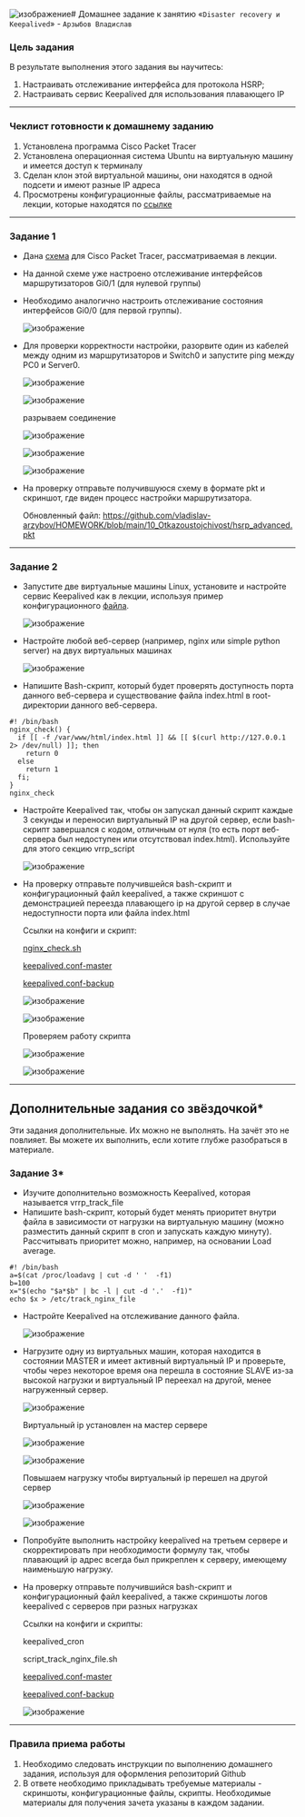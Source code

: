 ![изображение](https://github.com/user-attachments/assets/26a57fd6-82c2-4885-9237-fb74955090a8)# Домашнее задание к занятию «`Disaster recovery и Keepalived`» - `Арзыбов Владислав`

### Цель задания
В результате выполнения этого задания вы научитесь:
1. Настраивать отслеживание интерфейса для протокола HSRP;
2. Настраивать сервис Keepalived для использования плавающего IP

------

### Чеклист готовности к домашнему заданию

1. Установлена программа Cisco Packet Tracer
2. Установлена операционная система Ubuntu на виртуальную машину и имеется доступ к терминалу
3. Сделан клон этой виртуальной машины, они находятся в одной подсети и имеют разные IP адреса
4. Просмотрены конфигурационные файлы, рассматриваемые на лекции, которые находятся по [ссылке](1/)


------


### Задание 1
- Дана [схема](1/hsrp_advanced.pkt) для Cisco Packet Tracer, рассматриваемая в лекции.
- На данной схеме уже настроено отслеживание интерфейсов маршрутизаторов Gi0/1 (для нулевой группы)
- Необходимо аналогично настроить отслеживание состояния интерфейсов Gi0/0 (для первой группы).

  ![изображение](https://github.com/user-attachments/assets/55c256ab-906c-40ee-93fe-6118641f01ff)

- Для проверки корректности настройки, разорвите один из кабелей между одним из маршрутизаторов и Switch0 и запустите ping между PC0 и Server0.

  ![изображение](https://github.com/user-attachments/assets/93eeb3ad-12c5-48b3-a464-a0118d546c8d)

  ![изображение](https://github.com/user-attachments/assets/5cd5e603-6112-4eb7-bddc-2eb4e3d8ac10)

  разрываем соединение

  ![изображение](https://github.com/user-attachments/assets/fd725da1-d249-4513-bf7c-4eb030e2fc70)

  ![изображение](https://github.com/user-attachments/assets/b4d8299b-c588-4aee-9180-6ef23fdf3e7c)

  ![изображение](https://github.com/user-attachments/assets/01276caf-b7a8-4013-9e5f-4a671e7c338d)

- На проверку отправьте получившуюся схему в формате pkt и скриншот, где виден процесс настройки маршрутизатора.

  Обновленный файл: https://github.com/vladislav-arzybov/HOMEWORK/blob/main/10_Otkazoustojchivost/hsrp_advanced.pkt

------


### Задание 2
- Запустите две виртуальные машины Linux, установите и настройте сервис Keepalived как в лекции, используя пример конфигурационного [файла](1/keepalived-simple.conf).

  ![изображение](https://github.com/user-attachments/assets/a1014f9f-d45d-4f97-9343-9130f226fa20)

- Настройте любой веб-сервер (например, nginx или simple python server) на двух виртуальных машинах

  ![изображение](https://github.com/user-attachments/assets/988d0452-e7d4-436f-ac0c-ece9d22806b9)

- Напишите Bash-скрипт, который будет проверять доступность порта данного веб-сервера и существование файла index.html в root-директории данного веб-сервера.

```
#! /bin/bash
nginx_check() {
  if [[ -f /var/www/html/index.html ]] && [[ $(curl http://127.0.0.1 2> /dev/null) ]]; then
    return 0
  else 
    return 1
  fi;
}
nginx_check
```

- Настройте Keepalived так, чтобы он запускал данный скрипт каждые 3 секунды и переносил виртуальный IP на другой сервер, если bash-скрипт завершался с кодом, отличным от нуля (то есть порт веб-сервера был недоступен или отсутствовал index.html). Используйте для этого секцию vrrp_script

  ![изображение](https://github.com/user-attachments/assets/02e788db-1d42-4ce5-85a9-67ec34f21555)

- На проверку отправьте получившейся bash-скрипт и конфигурационный файл keepalived, а также скриншот с демонстрацией переезда плавающего ip на другой сервер в случае недоступности порта или файла index.html

  Ссылки на конфиги и скрипт:

  [nginx_check.sh](https://github.com/vladislav-arzybov/HOMEWORK/blob/main/10_Otkazoustojchivost/nginx_check.sh)
  
  [keepalived.conf-master](https://github.com/vladislav-arzybov/HOMEWORK/blob/main/10_Otkazoustojchivost/keepalived.conf-master)
  
  [keepalived.conf-backup](https://github.com/vladislav-arzybov/HOMEWORK/blob/main/10_Otkazoustojchivost/keepalived.conf-backup)

  ![изображение](https://github.com/user-attachments/assets/849a7449-cd36-40e6-909c-fd13b9bdbcd1)

  ![изображение](https://github.com/user-attachments/assets/f131efa7-a0ab-4ed2-9e03-5384a496c015)

  Проверяем работу скрипта

  ![изображение](https://github.com/user-attachments/assets/41d797f0-4a2e-40b1-8446-037895b14563)

  ![изображение](https://github.com/user-attachments/assets/9831b594-7ce8-4ed5-b4e0-c8b706bd5290)


------

## Дополнительные задания со звёздочкой*

Эти задания дополнительные. Их можно не выполнять. На зачёт это не повлияет. Вы можете их выполнить, если хотите глубже разобраться в материале.
 
### Задание 3*
- Изучите дополнительно возможность Keepalived, которая называется vrrp_track_file
- Напишите bash-скрипт, который будет менять приоритет внутри файла в зависимости от нагрузки на виртуальную машину (можно разместить данный скрипт в cron и запускать каждую минуту). Рассчитывать приоритет можно, например, на основании Load average.

  
```
#! /bin/bash
a=$(cat /proc/loadavg | cut -d ' '  -f1)
b=100
x="$(echo "$a*$b" | bc -l | cut -d '.'  -f1)"
echo $x > /etc/track_nginx_file
```

- Настройте Keepalived на отслеживание данного файла.

  ![изображение](https://github.com/user-attachments/assets/3939f0f2-9f44-47a6-ac32-46d041f1281a)

- Нагрузите одну из виртуальных машин, которая находится в состоянии MASTER и имеет активный виртуальный IP и проверьте, чтобы через некоторое время она перешла в состояние SLAVE из-за высокой нагрузки и виртуальный IP переехал на другой, менее нагруженный сервер.

  ![изображение](https://github.com/user-attachments/assets/cef364bf-ae61-4b1f-8993-138357670b1f)

  Виртуальный ip установлен на мастер сервере
  
  ![изображение](https://github.com/user-attachments/assets/cee1c640-3021-4020-a6d2-fe62e21cf264)

  ![изображение](https://github.com/user-attachments/assets/d7b3b3e0-87aa-4425-a210-6cbfde24c848)

  Повышаем нагрузку чтобы виртуальный ip перешел на другой сервер

  ![изображение](https://github.com/user-attachments/assets/89c507f8-5546-4541-9d20-a76968abee95)

  ![изображение](https://github.com/user-attachments/assets/02969c8c-ad6b-4d2d-98aa-f9147f5ea35b)
  
- Попробуйте выполнить настройку keepalived на третьем сервере и скорректировать при необходимости формулу так, чтобы плавающий ip адрес всегда был прикреплен к серверу, имеющему наименьшую нагрузку.
- На проверку отправьте получившийся bash-скрипт и конфигурационный файл keepalived, а также скриншоты логов keepalived с серверов при разных нагрузках

  Ссылки на конфиги и скрипты:

  keepalived_cron

  script_track_nginx_file.sh

  [keepalived.conf-master](https://github.com/vladislav-arzybov/HOMEWORK/blob/main/10_Otkazoustojchivost/keepalived.conf-master)
  
  [keepalived.conf-backup](https://github.com/vladislav-arzybov/HOMEWORK/blob/main/10_Otkazoustojchivost/keepalived.conf-backup)

  
  
  ![изображение](https://github.com/user-attachments/assets/35be9ec7-8968-472e-9960-707ec192e82b)


------

### Правила приема работы

1. Необходимо следовать инструкции по выполнению домашнего задания, используя для оформления репозиторий Github
2. В ответе необходимо прикладывать требуемые материалы - скриншоты, конфигурационные файлы, скрипты. Необходимые материалы для получения зачета указаны в каждом задании.
